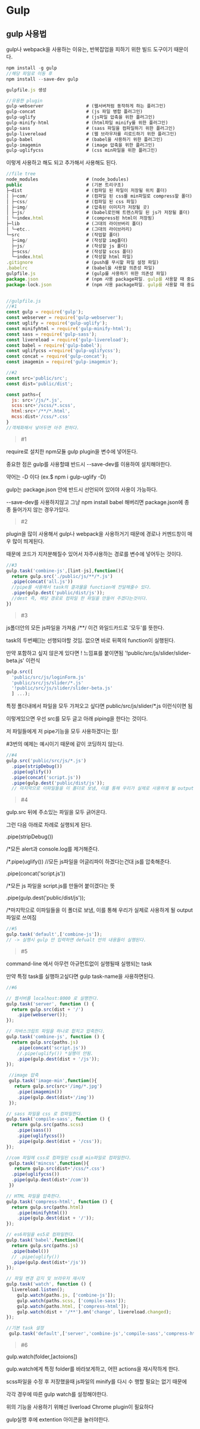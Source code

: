 # Gulp
## gulp 사용법

gulp나 webpack을 사용하는 이유는, 반복잡업을 피하기 위한 빌드 도구이기 때문이다.
```javascript
npm install -g gulp
//해당 파일로 이동 후
npm install --save-dev gulp

gulpfile.js 생성
```
```javascript
//유용한 plugin
gulp-webserver                # (웹서버처럼 동작하게 하는 플러그인)
gulp-concat                   # (js 파일 병합 플러그인)
gulp-uglify                   # (js파일 압축을 위한 플러그인)
gulp-minify-html              # (html파일 minify를 위한 플러그인)
gulp-sass                     # (sass 파일을 컴파일하기 위한 플러그인)
gulp-livereload               # (웹 브라우저를 리로드하기 위한 플러그인)
gulp-babel                    # (babel을 사용하기 위한 플러그인)
gulp-imagemin                 # (image 압축을 위한 플러그인)
gulp-uglifycss                # (css min파일을 위한 플러그인)
```
이렇게 사용하고 해도 되고 추가해서 사용해도 된다.
```javascript
//file tree
node_modules                  # (node_bodules)
public                        # (기본 트리구조)
├─dist                        # (컴파일 된 파일이 저장될 위치 폴더)
│ ├─com/                      # (컴파일 된 css를 min파일로 compress할 폴더)
│ ├─css/                      # (컴파일 된 css 파일)
│ ├─img/                      # (압축된 이미지가 저장될 곳)
│ ├─js/                       # (babel로인해 트렌스파일 된 js가 저장될 폴더)
│ └─index.html                # (compress된 html이 저장됨)
├─lib                         # (그대의 라이브버리 폴더)
│ └─etc..                     # (그대의 라이브러리)
└─src                         # (작업할 폴더)
  ├─img/                      # (작성할 img폴더)
  ├─js/                       # (작성할 js 폴더)
  ├─scss/                     # (작성할 scss 폴더)
  └─index.html                # (작성할 html 파일)
.gitignore                    # (push를 무시할 파일 설정 파일)
.babelrc                      # (babel을 사용할 의존성 파일) 
gulpfile.js                   # (gulp를 사용하기 위한 의존성 파일)
package.json                  # (npm 사용 package파일. gulp를 사용할 때 중요)
package-lock.json             # (npm 사용 package파일. gulp를 사용할 때 중요)
		
```
```javascript
//gulpfile.js
//#1
const gulp = require('gulp');
const webserver = require('gulp-webserver');
const uglify = require('gulp-uglify');
const minifyhtml = require('gulp-minify-html');
const sass = require('gulp-sass');
const livereload = require('gulp-livereload');
const babel = require('gulp-babel');
const uglifycss =require('gulp-uglifycss');
const concat = require('gulp-concat');
const imagemin = require('gulp-imagemin');

//#2
const src='public/src';
const dist='public/dist';

const paths={
  js: src+'/js/*.js',
  scss:src+'/scss/*.scss',
  html:src+'/**/*.html',
  mcss:dist+'/css/*.css'
}
//객체화해서 넣어두면 아주 편하다.
```
>#1 

require로 설치한 npm모듈 gulp plugin을 변수에 넣어둔다.

중요한 점은 gulp를 사용할떄 반드시 --save-dev를 이용하여 설치해야한다.

약어는 -D 이다 (ex.$ npm i gulp-uglify -D)

gulp는 package.json 안에 반드시 선언되어 있어야 사용이 가능하다.

--save-dev를 사용하지않고 그냥 npm install babel 해버리면 package.json에 종종 들어가지 않는 경우가있다.


>#2 

plugin을 많이 사용해서 gulp나 webpack을 사용하거기 때문에 경로나 커멘드창이 매우 많이 띄게된다.

때문에 코드가 지저분해질수 있어서 자주사용하는 경로를 변수에 넣어두는 것이다.

```javascript
//#3
gulp.task('combine-js',[lint-js],function(){
  return gulp.src('./public/js/**/*.js')
  .pipe(concat('all.js'))
  //pipe를 사용해서 task의 결과물을 function에 전달해줄수 있다.
  .pipe(gulp.dest('public/dist/js'));
  //dest 즉, 해당 경로로 컴파일 한 파일을 만들어 주겠다는것이다.
})
```
>#3

js폴더안의 모든 js파일을 가져옴 /**/ 이건 와일드카드로 '모두'를 뜻한다.

task의 두번째[]는 선행되야할 것임. 없으면 바로 뒤쪽의 function이 실행된다.

만약 포함하고 싶지 않은게 있다면 ! 느낌표를 붙이면됨 '!public/src/js/slider/slider-beta.js' 이런식
```javascript
gulp.src([
  'public/src/js/loginForm.js'
  'public/src/js/slider/*.js'
  '!public/src/js/slider/slider-beta.js'
  ] ...);
```
특정 폴더내에서 파일을 모두 가져오고 싶다면 public/src/js/slider/*.js 이런식이면 됨

이렇게있으면 우선 src를 모두 글고 아래 piping을 한다는 것이다. 

저 파일들에게 저 pipe기능을 모두 사용하겠다는 뜼!

#3번의 예제는 예시이기 때문에 같이 코딩하지 않는다.

```javascript
//#4
gulp.src('public/src/js/*.js')
  .pipe(stripDebug()) 
  .pipe(uglify()) 
  .pipe(concat('script.js')) 
  .pipe(gulp.dest('public/dist/js')); 
  // 마지막으로 이파일들을 이 폴더로 보냄, 이를 통해 우리가 실제로 사용하게 될 output파일로 쓰여짐 
```
>#4


gulp.src 뒤에 주소있는 파일을 모두 긁어온다.

그런 다음 아래로 차례로 실행되게 된다.

.pipe(stripDebug())

/*모든 alert과 console.log를 제거해준다.

/*.pipe(uglify()) //모든 js파일을 어글리파이 하겠다는건대 js를 압축해준다.

.pipe(concat('script.js'))

/*모든 js 파일을 script.js를 만들어 붙이겠다는 뜻

.pipe(gulp.dest('public/dist/js'));

/*마지막으로 이파일들을 이 폴더로 보냄, 이를 통해 우리가 실제로 사용하게 될 output파일로 쓰여짐 


```javascript
//#5
gulp.task('default',['combine-js']);
// -> 실행시 gulp 만 입력하면 defualt 안의 내용들이 실행된다.
```
>#5

command-line 에서 아무런 아규먼트없이 실행될때 실행되는 task

만약 특정 task를 실행하고싶다면 gulp task-name을 사용하면된다.


```javascript
//#6

// 웹서버를 localhost:8000 로 실행한다.
gulp.task('server', function () {
  return gulp.src(dist + '/')
    .pipe(webserver());
});

// 자바스크립트 파일을 하나로 합치고 압축한다.
gulp.task('combine-js', function () {
  return gulp.src(paths.js)
    .pipe(concat('script.js'))
    //.pipe(uglify()) *실행이 안됨.
    .pipe(gulp.dest(dist + '/js'));
});

 //image 압축
 gulp.task('image-min',function(){
   return gulp.src(src+'/img/*.jpg')
    .pipe(imagemin())
    .pipe(gulp.dest(dist+'/img'))
 });

// sass 파일을 css 로 컴파일한다.
gulp.task('compile-sass', function () {
  return gulp.src(paths.scss)
    .pipe(sass())
    .pipe(uglifycss())
    .pipe(gulp.dest(dist + '/css'));
});

//com 파일에 css로 컴파일된 css를 min파일로 컴파일한다.
 gulp.task('mincss',function(){
   return gulp.src(dist+'/css/*.css')
  .pipe(uglifycss())
  .pipe(gulp.dest(dist+'/com'))
 })

// HTML 파일을 압축한다.
gulp.task('compress-html', function () {
  return gulp.src(paths.html)
    .pipe(minifyhtml())
    .pipe(gulp.dest(dist + '/'));
});

// es6파일을 es5로 컴파일한다.
gulp.task('babel',function(){
  return gulp.src(paths.js)
  .pipe(babel())
  // .pipe(uglify())
  .pipe(gulp.dest(dist+'/js'))
});

// 파일 변경 감지 및 브라우저 재시작
gulp.task('watch', function () {
  livereload.listen();
    gulp.watch(paths.js, ['combine-js']);
    gulp.watch(paths.scss, ['compile-sass']);
    gulp.watch(paths.html, ['compress-html']);
    gulp.watch(dist + '/**').on('change', livereload.changed);
});

//기본 task 설정
 gulp.task('default',['server','combine-js','compile-sass','compress-html','babel','mincss','image-min']);
 ```
>#6


 gulp.watch(folder,[actoions])

 gulp.watch에게 특정 folder를 바라보게하고, 어떤 actions을 재시작하게 한다.

 scss파일을 수정 후 저장했을때 js파일의 minify를 다시 수 행할 필요는 없기 때문에

 각각 경우에 따른 gulp watch를 설정해야한다.
 
 위의 기능을 사용하기 위해선 liverload Chrome plugin이 필요하다

 gulp실행 후에 extention 아이콘을 눌러야한다.